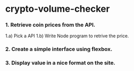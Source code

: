 # crypto-volume-checker

### 1. Retrieve coin prices from the API.
1.a) Pick a API
1.b) Write Node program to retrive the price.

### 2. Create a simple interface using flexbox.

### 3. Display value in a nice format on the site.

